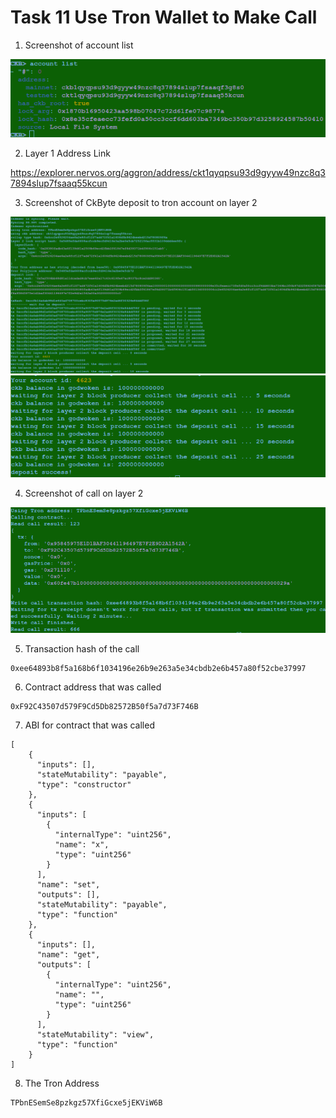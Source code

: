 # Task 11 Use Tron Wallet to Make Call

1) Screenshot of account list

![](./accountlist.png)

2) Layer 1 Address Link

https://explorer.nervos.org/aggron/address/ckt1qyqpsu93d9gyyw49nzc8q37894slup7fsaaq55kcun

3) Screenshot of CkByte deposit to tron account on layer 2

![](./trondepositl2.png)
![](./trondepositl2part2.png)

4) Screenshot of call on layer 2

![](./troncallcontract.png)

5) Transaction hash of the call
```
0xee64893b8f5a168b6f1034196e26b9e263a5e34cbdb2e6b457a80f52cbe37997
```

6) Contract address that was called
```
0xF92C43507d579F9Cd5Db82572B50f5a7d73F746B
```

7) ABI for contract that was called
```
[
    {
      "inputs": [],
      "stateMutability": "payable",
      "type": "constructor"
    },
    {
      "inputs": [
        {
          "internalType": "uint256",
          "name": "x",
          "type": "uint256"
        }
      ],
      "name": "set",
      "outputs": [],
      "stateMutability": "payable",
      "type": "function"
    },
    {
      "inputs": [],
      "name": "get",
      "outputs": [
        {
          "internalType": "uint256",
          "name": "",
          "type": "uint256"
        }
      ],
      "stateMutability": "view",
      "type": "function"
    }
]
```

8) The Tron Address
```
TPbnESemSe8pzkgz57XfiGcxe5jEKViW6B
```
